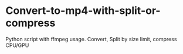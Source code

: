 # Convert-to-mp4-with-split-or-compress
Python script with ffmpeg usage. Convert, Split by size limit, compress CPU/GPU

